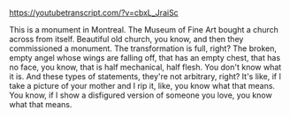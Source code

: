 https://youtubetranscript.com/?v=cbxL_JraiSc

 This is a monument in Montreal. The Museum of Fine Art bought a church across from itself. Beautiful old church, you know, and then they commissioned a monument. The transformation is full, right? The broken, empty angel whose wings are falling off, that has an empty chest, that has no face, you know, that is half mechanical, half flesh. You don't know what it is. And these types of statements, they're not arbitrary, right? It's like, if I take a picture of your mother and I rip it, like, you know what that means. You know, if I show a disfigured version of someone you love, you know what that means.